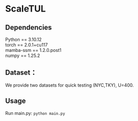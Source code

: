 # ScaleTUL
## Dependencies
Python == 3.10.12   
torch == 2.0.1+cu117   
mamba-ssm == 1.2.0.post1   
numpy == 1.25.2   
## Dataset：
We provide two datasets for quick testing (NYC,TKY), U=400.
## Usage
Run main.py:
  `python main.py`
